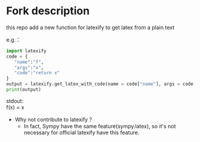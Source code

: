 # Fork description

this repo add a new function for latexify to get latex from a plain text

e.g.：
``` python
import latexify
code = {
   "name":"f",
   "args":"x",
   "code":"return x"
}
output = latexify.get_latex_with_code(name = code["name"], args = code["args"], code = code["code"])
print(output)
```
stdout:  
f(x) = x

- Why not contribute to latexify？
   - In fact, Sympy have the same feature(sympy.latex), so it's not necessary for official latexify have this feature.
